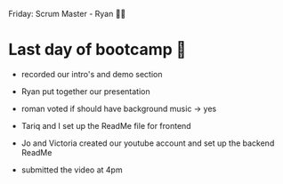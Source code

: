 Friday: Scrum Master - Ryan 💪🏻

# Last day of bootcamp 🥲

- recorded our intro's and demo section

- Ryan put together our presentation

- roman voted if should have background music -> yes

- Tariq and I set up the ReadMe file for frontend

- Jo and Victoria created our youtube account and set up the backend ReadMe

- submitted the video at 4pm
